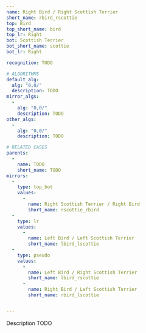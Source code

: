 ```yaml
---
name: Right Bird / Right Scottish Terrier
short_name: rbird_rscottie
top: Bird
top_short_name: bird
top_lr: Right
bot: Scottish Terrier
bot_short_name: scottie
bot_lr: Right

recognition: TODO

# ALGORITHMS
default_alg:
  alg: "0,0/"
  description: TODO
mirror_algs:
  -
    alg: "0,0/"
    description: TODO
other_algs:
  -
    alg: "0,0/"
    description: TODO

# RELATED CASES
parents:
  -
    name: TODO
    short_name: TODO
mirrors:
  -
    type: top_bot
    values: 
      -
        name: Right Scottish Terrier / Right Bird
        short_name: rscottie_rbird
  -
    type: lr
    values: 
      -
        name: Left Bird / Left Scottish Terrier
        short_name: lbird_lscottie
  -
    type: pseudo
    values: 
      -
        name: Left Bird / Right Scottish Terrier
        short_name: lbird_rscottie
      -
        name: Right Bird / Left Scottish Terrier
        short_name: rbird_lscottie


---
```


Description TODO

